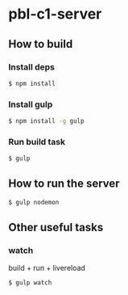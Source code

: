 pbl-c1-server
=============

## How to build

### Install deps

```bash
$ npm install
```

### Install gulp

```bash
$ npm install -g gulp
```

### Run build task

```bash
$ gulp
```

## How to run the server

```bash
$ gulp nodemon
```

## Other useful tasks

### watch

build + run + livereload
```bash
$ gulp watch
```
